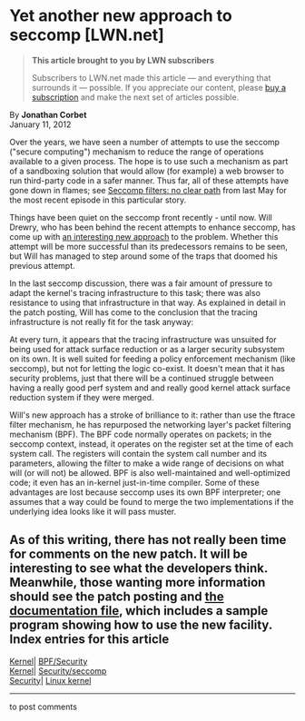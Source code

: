 # Yet another new approach to seccomp [LWN.net]

> **This article brought to you by LWN subscribers**
> 
> Subscribers to LWN.net made this article — and everything that surrounds it — possible. If you appreciate our content, please [buy a subscription](/Promo/nst-nag3/subscribe) and make the next set of articles possible. 

By **Jonathan Corbet**  
January 11, 2012 

Over the years, we have seen a number of attempts to use the seccomp ("secure computing") mechanism to reduce the range of operations available to a given process. The hope is to use such a mechanism as part of a sandboxing solution that would allow (for example) a web browser to run third-party code in a safer manner. Thus far, all of these attempts have gone down in flames; see [Seccomp filters: no clear path](/Articles/450291/) from last May for the most recent episode in this particular story. 

Things have been quiet on the seccomp front recently - until now. Will Drewry, who has been behind the recent attempts to enhance seccomp, has come up with [an interesting new approach](/Articles/475019/) to the problem. Whether this attempt will be more successful than its predecessors remains to be seen, but Will has managed to step around some of the traps that doomed his previous attempt. 

In the last seccomp discussion, there was a fair amount of pressure to adapt the kernel's tracing infrastructure to this task; there was also resistance to using that infrastructure in that way. As explained in detail in the patch posting, Will has come to the conclusion that the tracing infrastructure is not really fit for the task anyway: 

At every turn, it appears that the tracing infrastructure was unsuited for being used for attack surface reduction or as a larger security subsystem on its own. It is well suited for feeding a policy enforcement mechanism (like seccomp), but not for letting the logic co-exist. It doesn't mean that it has security problems, just that there will be a continued struggle between having a really good perf system and and really good kernel attack surface reduction system if they were merged. 

Will's new approach has a stroke of brilliance to it: rather than use the ftrace filter mechanism, he has repurposed the networking layer's packet filtering mechanism (BPF). The BPF code normally operates on packets; in the seccomp context, instead, it operates on the register set at the time of each system call. The registers will contain the system call number and its parameters, allowing the filter to make a wide range of decisions on what will (or will not) be allowed. BPF is also well-maintained and well-optimized code; it even has an in-kernel just-in-time compiler. Some of these advantages are lost because seccomp uses its own BPF interpreter; one assumes that a way could be found to merge the two implementations if the underlying idea looks like it will pass muster. 

As of this writing, there has not really been time for comments on the new patch. It will be interesting to see what the developers think. Meanwhile, those wanting more information should see the patch posting and [the documentation file](/Articles/475049/), which includes a sample program showing how to use the new facility.  
Index entries for this article  
---  
[Kernel](/Kernel/Index)| [BPF/Security](/Kernel/Index#BPF-Security)  
[Kernel](/Kernel/Index)| [Security/seccomp](/Kernel/Index#Security-seccomp)  
[Security](/Security/Index/)| [Linux kernel](/Security/Index/#Linux_kernel)  
  


* * *

to post comments 
